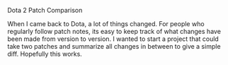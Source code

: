 Dota 2 Patch Comparison

When I came back to Dota, a lot of things changed. For people who regularly follow patch notes, its easy to keep track of what changes have been made from version to version. I wanted to start a project that could take two patches and summarize all changes in between to give a simple diff. Hopefully this works.